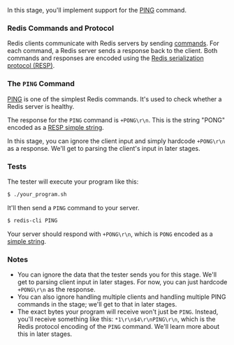 In this stage, you'll implement support for the [PING](https://redis.io/commands/ping) command.

### Redis Commands and Protocol

Redis clients communicate with Redis servers by sending [commands](https://redis.io/commands/). For each command, a Redis server sends a response back to the client.
Both commands and responses are encoded using the [Redis serialization protocol (RESP)](https://redis.io/docs/latest/develop/reference/protocol-spec/).

### The `PING` Command

[PING](https://redis.io/commands/ping/) is one of the simplest Redis commands. It's used to check whether a Redis server is healthy.

The response for the `PING` command is `+PONG\r\n`. This is the string "PONG" encoded as a [RESP simple string](https://redis.io/docs/latest/develop/reference/protocol-spec/#simple-strings).

In this stage, you can ignore the client input and simply hardcode `+PONG\r\n` as a response. We'll get to parsing the client's input in later stages.

### Tests

The tester will execute your program like this:

```bash
$ ./your_program.sh
```

It'll then send a `PING` command to your server.

```bash
$ redis-cli PING
```

Your server should respond with `+PONG\r\n`, which is `PONG` encoded as a [simple string](https://redis.io/docs/latest/develop/reference/protocol-spec/#simple-strings).

### Notes

- You can ignore the data that the tester sends you for this stage. We'll get to parsing
client input in later stages. For now, you can just hardcode `+PONG\r\n` as the response.
- You can also ignore handling multiple clients and handling multiple PING commands in the stage; we'll get to that in later stages.
- The exact bytes your program will receive won't just be `PING`. Instead, you'll receive something like this: `*1\r\n$4\r\nPING\r\n`,
which is the Redis protocol encoding of the `PING` command. We'll learn more about this in later stages.
